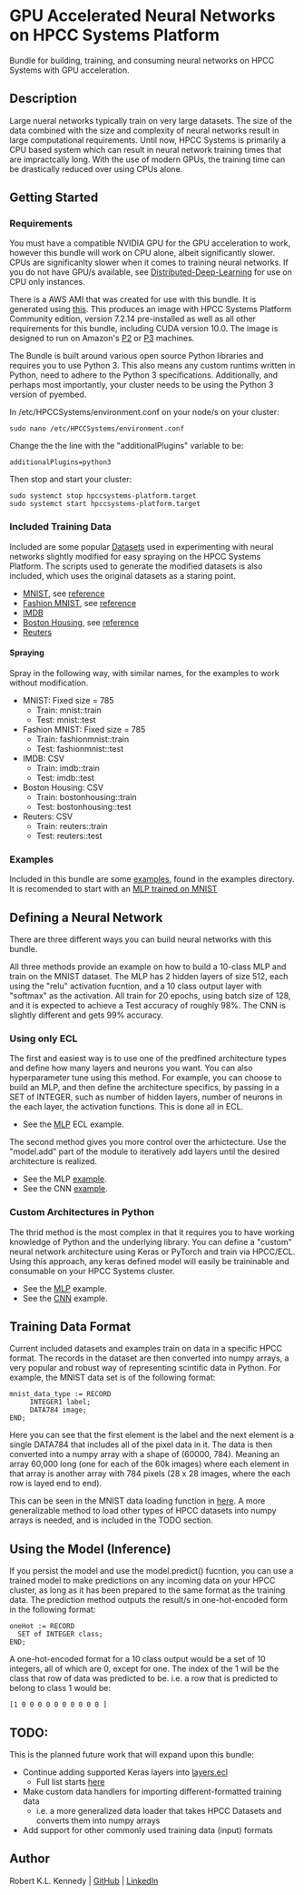 # GPU Accelerated Neural Networks on HPCC Systems Platform
Bundle for building, training, and consuming neural networks on HPCC Systems with GPU acceleration. 

## Description
Large nueral networks typically train on very large datasets. 
The size of the data combined with the size and complexity of neural networks result in large computational requirements. 
Until now, HPCC Systems is primarily a CPU based system which can result in neural network training times that are impractcally long.
With the use of modern GPUs, the training time can be drastically reduced over using CPUs alone.

## Getting Started

### Requirements
You must have a compatible NVIDIA GPU for the GPU acceleration to work, however this bundle will work on CPU alone, albeit significantly slower. 
CPUs are significanlty slower when it comes to training neural networks. 
If you do not have GPU/s available, see [Distributed-Deep-Learning](https://github.com/hpcc-systems/Distributed-Deep-Learning) for use on CPU only instances.

There is a AWS AMI that was created for use with this bundle. 
It is generated using [this](https://github.com/xwang2713/cloud-image-build). 
This produces an image with HPCC Systems Platform Community edition, version 7.2.14 pre-installed as well as all other requirements for this bundle, including CUDA version 10.0. 
The image is designed to run on Amazon's [P2](https://aws.amazon.com/ec2/instance-types/p2/) or [P3](https://aws.amazon.com/ec2/instance-types/p3/) machines.

The Bundle is built around various open source Python libraries and requires you to use Python 3. This also means any custom runtims written in Python, need to adhere to the Python 3 specifications. 
Additionally, and perhaps most importantly, your cluster needs to be using the Python 3 version of pyembed.

In /etc/HPCCSystems/environment.conf on your node/s on your cluster:
```
sudo nano /etc/HPCCSystems/environment.conf
```

Change the the line with the "additionalPlugins" variable to be:
```
additionalPlugins=python3
```

Then stop and start your cluster:
```
sudo systemct stop hpccsystems-platform.target
sudo systemct start hpccsystems-platform.target
```

### Included Training Data
Included are some popular [Datasets](Datasets/data_files) used in experimenting with neural networks slightly modified for easy spraying on the HPCC Systems Platform. 
The scripts used to generate the modified datasets is also included, which uses the original datasets as a staring point.

* [MNIST](Datasets/data_files/mnist), see [reference](http://yann.lecun.com/exdb/mnist/)
* [Fashion MNIST](data_files/fashion_mnist), see [reference](https://github.com/zalandoresearch/fashion-mnist)
* [IMDB](Datasets/data_files/imdb)
* [Boston Housing](Datasets/data_files/boston_housing), see [reference](https://doi.org/10.1016/0095-0696(78)90006-2)
* [Reuters](Datasets/data_files/reuters)

#### Spraying
Spray in the following way, with similar names, for the examples to work without modification.

* MNIST: Fixed size = 785
	* Train: mnist::train
	* Test: mnist::test
* Fashion MNIST: Fixed size = 785
	* Train: fashionmnist::train
	* Test: fashionmnist::test
* IMDB: CSV
	* Train: imdb::train
	* Test: imdb::test
* Boston Housing: CSV
	* Train: bostonhousing::train
	* Test: bostonhousing::test
* Reuters: CSV
	* Train: reuters::train
	* Test: reuters::test

### Examples
Included in this bundle are some [examples](examples/), found in the examples directory. It is recomended to start with an [MLP trained on MNIST](examples/mnist_mlp.ecl)

## Defining a Neural Network
There are three different ways you can build neural networks with this bundle.

All three methods provide an example on how to build a 10-class MLP and train on the MNIST dataset.
The MLP has 2 hidden layers of size 512, each using the "relu" activation fucntion, and a 10 class output layer with "softmax" as the activation.
All train for 20 epochs, using batch size of 128, and it is expected to achieve a Test accuracy of roughly 98%. The CNN is slightly different and gets 99% accuracy.

### Using only ECL
The first and easiest way is to use one of the predfined architecture types and define how many layers and neurons you want. You can also hyperparameter tune using this method.
For example, you can choose to build an MLP, and then define the architecture specifics, by passing in a SET of INTEGER, such as number of hidden layers, number of neurons in the each layer,
the activation functions. This is done all in ECL. 
* See the [MLP](examples/mnist_mlp.ecl) ECL example.

The second method gives you more control over the arhictecture. Use the "model.add" part of the module to iteratively add layers until the desired architecture is realized.

* See the MLP [example](examples/mlp_add_layers.ecl).
* See the CNN [example](examples/cnn_add_layers.ecl).

### Custom Architectures in Python
The thrid method is the most complex in that it requires you to have working knowledge of Python and the underlying library.
You can define a "custom" neural network architecture using Keras or PyTorch and train via HPCC/ECL.
Using this approach, any keras defined model will easily be traininable and consumable on your HPCC Systems cluster.

* See the [MLP](examples/custom_tensorflow_mlp.ecl) example.
* See the [CNN](examples/custom_tensorflow_cnn.ecl) example.


## Training Data Format
Current included datasets and examples train on data in a specific HPCC format. 
The records in the dataset are then converted into numpy arrays, a very popular and robust way of representing scintific data in Python.
For example, the MNIST data set is of the following format:
```
mnist_data_type := RECORD
	 INTEGER1 label;
	 DATA784 image;
END;
```

Here you can see that the first element is the label and the next element is a single DATA784 that includes all of the pixel data in it.
The data is then converted into a numpy array with a shape of (60000, 784). Meaning an array 60,000 long (one for each of the 60k images) where each element in that array is another array with 784 pixels (28 x 28 images, where the each row is layed end to end).

This can be seen in the MNIST data loading function in [here](Datasets/mnist.ecl#L65). A more generalizable method to load other types of HPCC datasets into numpy arrays is needed, and is included in the TODO section.

## Using the Model (Inference)
If you persist the model and use the model.predict() fucntion, you can use a trained model to make predictions on any incoming data on your HPCC cluster, as long as it has been prepared to the same format as the training data.
The prediction method outputs the result/s in one-hot-encoded form in the following format:

```
oneHot := RECORD
  SET of INTEGER class;
END;
```

A one-hot-encoded format for a 10 class output would be a set of 10 integers, all of which are 0, except for one. The index of the 1 will be the class that row of data was predicted to be.
i.e. a row that is predicted to belong to class 1 would be:
```
[1 0 0 0 0 0 0 0 0 0 0 ]
```

## TODO:
This is the planned future work that will expand upon this bundle:
* Continue adding supported Keras layers into [layers.ecl](layers.ecl)
	* Full list starts [here](https://keras.io/layers/core/)
* Make custom data handlers for importing different-formatted training data
	* i.e. a more generalized data loader that takes HPCC Datasets and converts them into numpy arrays
* Add support for other commonly used training data (input) formats


## Author
Robert K.L. Kennedy | [GitHub](https://github.com/robertken) | [LinkedIn](https://www.linkedin.com/in/robertken/)



